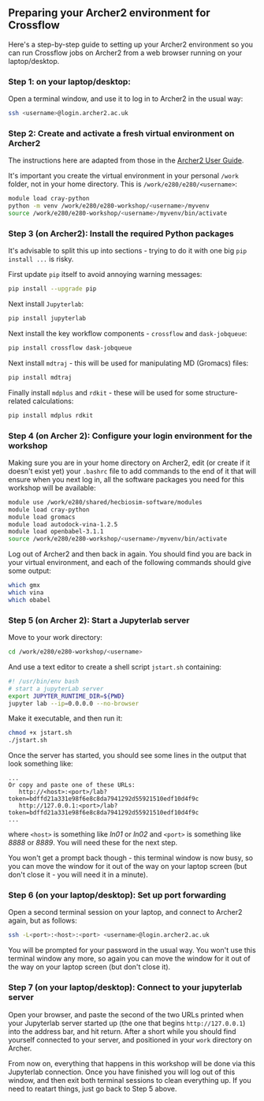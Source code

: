 ## Preparing your Archer2 environment for Crossflow

Here's a step-by-step guide to setting up your Archer2 environment so you can run Crossflow jobs on Archer2 from a web browser running on your laptop/desktop.

### Step 1: on your laptop/desktop:

Open a terminal window, and use it to log in to Archer2 in the usual way:

```bash
ssh <username>@login.archer2.ac.uk
```

### Step 2: Create and activate a fresh virtual environment on Archer2

The instructions here are adapted from those in the [Archer2 User Guide](https://docs.archer2.ac.uk/user-guide/).

It's important you create the virtual environment in your personal `/work` folder, not in your home directory. This is `/work/e280/e280/<username>`:

```bash
module load cray-python
python -m venv /work/e280/e280-workshop/<username>/myvenv
source /work/e280/e280-workshop/<username>/myvenv/bin/activate
```

### Step 3 (on Archer2): Install the required Python packages

It's advisable to split this up into sections - trying to do it with one big `pip install ...` is risky. 

First update `pip` itself to avoid annoying warning messages:

```bash
pip install --upgrade pip
```

Next install `Jupyterlab`:
```bash
pip install jupyterlab
```

Next install the key workflow components - `crossflow` and `dask-jobqueue`:
```bash
pip install crossflow dask-jobqueue
```

Next install `mdtraj` - this will be used for manipulating MD (Gromacs) files:
```bash
pip install mdtraj
```

Finally install `mdplus` and `rdkit` - these will be used for some structure-related calculations:
```bash
pip install mdplus rdkit
```

### Step 4 (on Archer 2): Configure your login environment for the workshop

Making sure you are in your home directory on Archer2, edit (or create if it doesn't exist yet) your `.bashrc` file to add commands to the end of it that will ensure when you next log in, all the software packages you need for this workshop will be available:

```bash
module use /work/e280/shared/hecbiosim-software/modules
module load cray-python
module load gromacs
module load autodock-vina-1.2.5
module load openbabel-3.1.1
source /work/e280/e280-workshop/<username>/myvenv/bin/activate
```

Log out of Archer2 and then back in again. You should find you are back in your virtual environment, and each of the following commands should give some output:

```bash
which gmx
which vina
which obabel
```

### Step 5 (on Archer 2): Start a Jupyterlab server

Move to your work directory:
```bash
cd /work/e280/e280-workshop/<username>
```
And use a text editor to create a shell script `jstart.sh` containing:

```bash
#! /usr/bin/env bash
# start a jupyterLab server
export JUPYTER_RUNTIME_DIR=${PWD}
jupyter lab --ip=0.0.0.0 --no-browser
```
Make it executable, and then run it:
```bash
chmod +x jstart.sh
./jstart.sh
```

Once the server has started, you should see some lines in the output that look something like:

```
...
Or copy and paste one of these URLs:
   http://<host>:<port>/lab?token=bdffd21a331e98f6e8c8da7941292d55921510edf10d4f9c
   http://127.0.0.1:<port>/lab?token=bdffd21a331e98f6e8c8da7941292d55921510edf10d4f9c
...
```
where `<host>` is something like *ln01* or *ln02* and `<port>` is something like *8888* or *8889*. You will need these for the next step.

You won't get a prompt back though - this terminal window is now busy, so you can move the window for it out of the way on your laptop screen (but don't close it - you will need it in a minute).

### Step 6 (on your laptop/desktop): Set up port forwarding

Open a second terminal session on your laptop, and connect to Archer2 again, but as follows:

```bash
ssh -L<port>:<host>:<port> <username>@login.archer2.ac.uk
```

You will be prompted for your password in the usual way. You won't use this terminal window any more, so again you can move the window for it out of the way on your laptop screen (but don't close it).

### Step 7 (on your laptop/desktop): Connect to your jupyterlab server

Open your browser, and paste the second of the two URLs printed when your Jupyterlab server started up (the one that begins `http://127.0.0.1`) into the address bar, and hit return. After a short while you should find yourself connected to your server, and positioned in your `work` directory on Archer.

From now on, everything that happens in this workshop will be done via this Jupyterlab connection. Once you have finished you will log out of this window, and then exit both terminal sessions to clean everything up. If you need to reatart things, just go back to Step 5 above.

